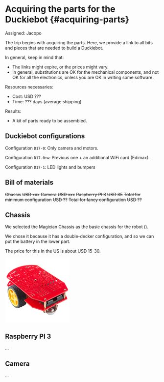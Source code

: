 # Acquiring the parts for the Duckiebot {#acquiring-parts}

Assigned: Jacopo



The trip begins with acquiring the parts. Here, we provide a link to all bits and pieces that are needed to build a Duckiebot.

In general, keep in mind that:

- The links might expire, or the prices might vary.
- In general, substitutions are OK for the mechanical components,
  and not OK for all the electronics, unless you are OK in writing
  some software.

<div class='requirements' markdown="1">

Resources necessaries:

- Cost: USD ???
- Time: ??? days (average shipping)

Results:

-  A kit of parts ready to be assembled.

</div>



## Duckiebot configurations

Configuration `D17-0`: Only camera and motors.

Configuration `D17-0+w`: Previous one + an additional WiFi card (Edimax).

Configuration `D17-1`: LED lights and bumpers


## Bill of materials

<col2>
  <s>Chassis</s>                         <s>USD xxx</s>
  <s>Camera</s>                          <s>USD xxx</s>
  <s>Raspberry PI 3</s>                  <s>USD 35</s>
  <s>Total for minimum configuration</s> <s>USD ??</s>
  <s>Total for fancy configuration</s>   <s>USD ??</s>
</col2>





## Chassis

We selected the Magician Chassis as the basic chassis for the robot ([](#fig:magician_chassis)).

We chose it because it has a double-decker configuration, and so
we can put the battery in the lower part.

The price for this in the US is about USD 15-30.

<div figure-id="fig:magician_chassis" figure-caption="The Magician Chassis">
     <img src="magician_chassis.jpg" style='width: 15em'/>
</div>


## Raspberry PI 3

...

## Camera

...
